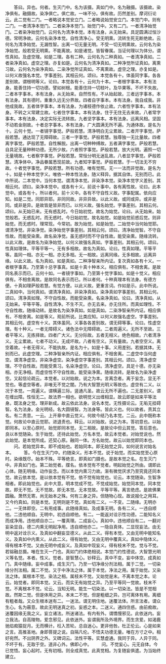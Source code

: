<!-- { "loadSidebar": true } -->
　　答曰。异也。何者。生灭门中。名为该摄。真如门中。名为融摄。该摄故。染净俱有。融摄故。染净俱亡。俱亡故。一味不分。俱有故。历然差别。摩诃衍论云。此二觉有二门。一者略说本觉安立门。二者略说始觉安立门。本觉门中。则有二门。一者清净本觉门。二者染净本觉门。始觉门中。又有二门。一者清净始觉门。二者染净始觉门。云何名为清净本觉。本有法身。从无始来。具足圆满过恒沙德。常明净故。云何名染净本觉。自性清净心。受无明熏。流转生死无断绝故。云何名为清净始觉。无漏性智。出离一切无量无明。不受一切无明熏故。云何名为染净始觉。般若受无明熏。不能离故。如是诸觉。皆智眷属。当证何理以为体分。谓性真如。及虚空理。如是二理。各有二种。云何名为二种真如。一者清净真如。二者染净真如。虚空之理。亦复如是。云何名为清净真如。二种净觉所证真如。离熏习故。云何名为染净真如。二染净觉所证真如。不离熏故。虚空之理。亦复如是。以何义故强名本觉。字事差别。其相云何。颂曰。本觉各有十。体虽同字事。各各差别故。谓根明等义。论曰。本觉各有十。云何为十本。一者根字事本。本有法身。能善住持一切功德。譬如树根。能善住持一切枝叶。及华果等。不坏不失故。二者本字事本。本有法身。从无始来。自然性有。不从始起故。三者远字事本。本有法身。其有德时。重重久远无分界故。四者自字事本。本有法身。我自成我。非他成我故。五者体字事本。本有法身。为诸枝德作依止故。六者性字事本。本有法身。不转之义常建立故。七者住字事本。本有法身。住于无住无去来故。八者常字事本。本有法身。决定实际无流转故。九者坚字事本。本有法身。远离风相。坚固不动若金刚故。十者总字事本。本有法身。广大圆满无所不遍。为通体故。是名为十。云何十觉。一者镜字事觉。萨般若慧。清净明白无尘累故。二者开字事觉。萨般若慧。通达现了无障碍故。三者一字事觉。萨般若慧。独尊独一无比量故。四者离字事觉。萨般若慧。自性解脱。出离一切种种缚故。五者满字事觉。萨般若慧。自具足无量种种功德。无所少故。六者照字事觉。萨般若慧。放大光明。遍照一切无量境故。七者察字事觉。萨般若慧。常恒分明无迷乱故。八者显字事觉。萨般若慧。清净体中。净品眷属悉现前故。九者知字事觉。萨般若慧。于一切法无不穷故。十者觉字事觉。萨般若慧。所有功德。唯有觉照。无一一法而非觉故。是名为十。如是十种本觉字义。唯依一种本性法身。随义释异。据其自体。无别而已。此中所说。二本觉中。当何本觉。谓清净本觉。非染净本觉。染净本觉字义差别。其相云何。颂曰。染净本觉中。或各有十义。前说十事中。各有离性故。论曰。此本觉中。或各有十。所以者何。前十义中。各有不守自性义故。字事配属。依向应知。如是二觉。同耶异耶。非同同故。非异异故。以此义故。或同或异。或非是同。或非是异。是故皆是皆非而已。以何义故。强名始觉。字事差别。其相云何。颂曰。从无始已来。无有惑乱时。今日始初觉。故名为始觉。论曰。从无始来。始觉般若。无惑乱时。而无惑时。今日始初觉。故名始觉。如是始觉前惑后觉。则非始觉。而无惑时。理常现。今常初。故为始觉。如是始觉。二始觉中当何始觉耶。谓清净觉。非染净觉。染净始觉字事差别。其相云何。颂曰。清净始觉智。不守自性故。而能受染熏。故名染净觉。虽无惑时而不守自性故。能受染熏。随缘流转。以此义故。是故名为染净始觉。以何义故强名真如。字事差别。其相云何。颂曰。性真如理体。平等平等一。无有多相故。故名为真如。论曰。性真如理。平等平等。虽同一相。亦无一相。亦无多相。无一相故。远离同缘。无多相故。远离异缘。以此义故。名为真如。如是真如。二种净智亲所内证。复次真如各有十义。一者根字事真。乃至第十总字事真。如是十真十种本义。相应俱有。不相舍离。是故同名表示而已。云何十如。一者镜字事如。乃至第十觉字事如。如是十觉义。相应俱有。不相舍离故。是故同名表示而已。所以者何。十种真理本有法身。有德方便。十真如理萨般若慧。有觉方便。以此义故。更重言词。作如是示。此中所说。二真如中。当何真如。谓清净真如。非染净真如。染净真如字事差别。其相云何。颂曰。清净真如理。不守自性故。而能受染熏。名染净真如。论曰。清净真如。从无始来。平等平等。自性清净。不生不灭。亦无去来。亦无住所。而真如理性。不守自性故。随缘动转。是故名为染净真如。如是真如。二染净智亲所内证。相应俱有。不相舍离。如是等义。观前所说。比类应知。以何义故强名虚空。字事差别。其相云何。虚空有十义。其体虽同。义事各各差别故。谓无碍等事。论曰。性虚空理。有十种义。一者无障碍义。诸色法中无障碍故。二者周遍义。无所不至故。三者平等义。无拣择故。四者广大义。无分际故。五者无相义。绝色相故。六者清净义。无尘累故。七者不动义。无成坏故。八者有空义。灭有量故。九者空空义。离空着故。十者无得义。不能执故。是名为十。如是十事。义用差别。若据其体。无别而已。此虚空理。二种净智亲所内证。相应俱有。不相舍离。二虚空中当何虚空。谓清净虚空。非染净虚空。染净虚空字事差别。其相云何。颂曰。清净虚空理。不守自性故。而能受熏习。名染净虚空。论曰。清净虚空。具足十德。亦无染相。亦无净相。而虚空性不守自性故。能受染净熏。随缘流转。是故名为染净虚空。又起信论疏云。本觉者。以对始故。说之为本。言离念者。离于妄念。显无不觉也。等虚空等者。非唯无不觉之闇。乃有大智慧光明义等故也。虚空有二义。以况于本觉。一周遍义。谓横遍三际。竖通凡圣。故云无所不遍也。二无差别义。谓在缠出障。性恒无二。故法界一相也。欲明觉义出缠相显。故云即是如来平等法身。既法身之觉。理非新成。故云依此法身。说名本觉。无性摄论云。无垢无挂碍智。名为法身。金光明经。名大圆镜智。为法身等。皆此义也。何以故者。责其立名。有二责意。一云。上开章中直云觉义。何故今结乃名本觉。二云。此中既称本觉。何故论中直云觉耶。进退责也。释云。以对始故。说之为本。答初意也。以始即同本。以至心原时。始觉即同本觉。无二相故。是故论中但云其觉。答后意也。良以本觉随染。生于始觉。还待此始觉。方名本觉。故云本觉者。对始觉说也。然此始觉。是本觉所成。还契心原。融同一体。方名始觉。故云以始觉即同本也。
　　问。若始觉异本。即不成始也。若始同本。即无始觉之异。如何说言对始名本。
　　答。今在生灭门中。约随染义。形本不觉。说于始觉。而实始觉至心原时。染缘既尽。始本不殊。平等绝言。即真如门摄也。是故本觉之名。在生灭门中。非真如门也。第二始觉者。牒名。依本觉有不觉者。明起始觉之所由。谓即此心体。随无明缘。动作妄念。而以本觉内熏习力故。渐有微觉厌求乃至究竟还同本觉。故云依本觉。是以依本觉有不觉。依不觉有始觉也。论云。本觉随染。生智净相者。即此始觉也。此中大意。明本觉成不觉。不觉成始觉。始觉同本觉。同本觉故。即无不觉。无不觉故。即无本觉。无本觉故。平等平等。离言绝虑。是故佛果圆融。萧然无寄。尚无始本之殊。何有三身之异。但随物心现。故说报化之用耳。又今约真如。则是本觉。无明则是不觉。真如有二义。一不变。二随缘。无明亦二。一无体即空。二有用成事。此随缘真如。及成事无明。各有二义。一违自顺他。二违他顺自。无明中。初违自顺他。有二。一能返对诠示性功德。二能知名义而成净用。违他顺自亦二。一覆真理。二成妄心。真如中。违他顺自有二。一翻对妄染显自。德二内熏无明起净用。违自顺他亦二。一隐自真体。二显现妄法。由无明中返对诠示义。及真如中翻妄显德义。从此二义。得有本觉。又由无明中能知名义。及真如中内熏义。从此二义。得有始觉。又由无明中覆真义。真如中隐体义。得有根本不觉。又由无明中成妄义。及真如中现妄义。得有枝末不觉。觉与不觉。若镕融总摄。唯在生灭一门也。真如门约体绝相说。本觉门约性德说。大智慧光明义等名觉。本者。性义。觉者。是智慧心。钞释云。真中不变。妄中体空。成真如门。真中随缘。妄中成事。成生灭门。乃至一切净缘分剂法相。属于二觉。一切染缘分剂法相。属二不觉。又于中净法之体。属于本觉。净法之用。属于始觉。又染法之体。属根本不觉。染法之相。属枝末不觉。又始觉是末。不离本觉之本。论云。始觉者。即同本觉。又云。而实无有始觉之异。乃至平等同一觉故。枝末不觉。不离根本不觉。论云。当知无明。能生一切染法。以一切染法。皆是不觉相故。然斯二觉。但是体用之异。本末二不觉。但是粗细之异。岂可离体有用。离细有粗者哉。又众生根本迷有二。一迷法。谓无明住地。迷覆法体。所言法者。谓众生心。名为蔽意。故此无明迷真之初。妄惑之本。二迷义。通四住惑。由前痴故。迷覆因缘无我之义。妄立诸法。所迷诸法。有内有外。谓憍慢邪见。此依迷内。妄立我法。自高陵物。爱念邪见。此依迷外。妄谓我所及外境界。而生贪爱。如渴鹿驰焰痴猿捉月。无而横计。枉入苦轮。总自迷心。更非他咎。杜正伦云。心是如来之言。高推圣地。身即菩提之说。自隔凡伦。不悟夫功德无量。唯在方寸之中。相好宛然。不出阴界之外。又碑词云。法性平等。实慧虚通。我同于异。人异于同。不坏于有。无取于空。道非心外。佛即心中。
　　问。不觉妄心。元无自体。今已觉悟。妄心起时。无有初相。则全成真觉。此真觉相。为复随妄俱遣。为当始终建立。
